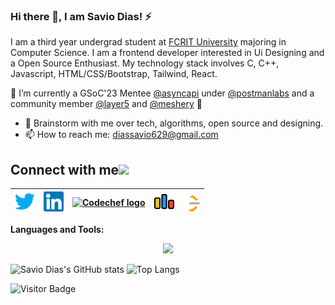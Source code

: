 ### Hi there 👋, I am Savio Dias! ⚡


I am a third year undergrad student at [FCRIT University](https://fcrit.ac.in/) majoring in Computer Science. I am a frontend developer interested in Ui Designing and a Open Source Enthusiast. My technology stack involves C, C++, Javascript, HTML/CSS/Bootstrap, Tailwind, React. 

🔭 I’m currently a GSoC'23 Mentee [@asyncapi](https://github.com/asyncapi) under [@postmanlabs](https://github.com/postmanlabs) and a community member [@layer5](https://github.com/layer5io) and [@meshery](https://github.com/meshery) 🔭

- 💬 Brainstorm with me over tech, algorithms, open source and designing.
- 📫 How to reach me: diassavio629@gmail.com


## Connect with me<img src="https://github.com/TheDudeThatCode/TheDudeThatCode/blob/master/Assets/Handshake.gif" height="32px">

[<img src="https://github.com/Savio629/Savio629/blob/main/Assets/twitter.svg" alt="Twitter" height="32" target="_blank">](https://twitter.com/Savio_dias629) | [<img src="https://github.com/Savio629/Savio629/blob/main/Assets/Linkedin.svg" alt="LinkedIn logo" height="32" target="_blank">](https://www.linkedin.com/in/savio-dias-984b45198/) | [<img src="https://gitgud.io/uploads/-/system/group/avatar/12294/cc.png" alt="Codechef logo" height="32" target="_blank">](https://www.codechef.com/users/savio629) | [<img src="https://github.com/AP-XD/AP-XD/blob/main/Assets/codeforces.svg" alt="Codeforces logo" height="32" target="_blank">](https://codeforces.com/profile/savio629) | [<img src="https://github.com/AP-XD/AP-XD/blob/main/Assets/leet-code.svg" alt="Leetcode logo" height="32" target="_blank">](https://leetcode.com/Savio629/)
|:---:|:---:|:---:|:---:|:---:|

**Languages and Tools:** 
<p align="center">
  <a href="https://skillicons.dev">
    <img src="https://skillicons.dev/icons?i=cpp,c,html,css,js,react,tailwind,nodejs,vscode,git,github,figma" />
  </a>
</p>


![Savio Dias's GitHub stats](https://github-readme-stats-sigma-five.vercel.app/api?username=Savio629&theme=tokyonight&show_icons=true)
![Top Langs](https://github-readme-stats-sigma-five.vercel.app/api/top-langs/?username=Savio629&hide_progress=true)

![Visitor Badge](https://visitor-badge.laobi.icu/badge?page_id=Savio629.Savio629)
